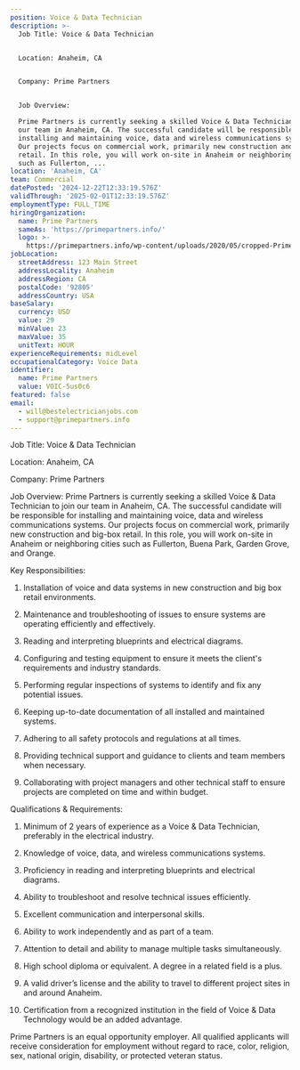 ```yaml
---
position: Voice & Data Technician
description: >-
  Job Title: Voice & Data Technician


  Location: Anaheim, CA


  Company: Prime Partners


  Job Overview:

  Prime Partners is currently seeking a skilled Voice & Data Technician to join
  our team in Anaheim, CA. The successful candidate will be responsible for
  installing and maintaining voice, data and wireless communications systems.
  Our projects focus on commercial work, primarily new construction and big-box
  retail. In this role, you will work on-site in Anaheim or neighboring cities
  such as Fullerton, ...
location: 'Anaheim, CA'
team: Commercial
datePosted: '2024-12-22T12:33:19.576Z'
validThrough: '2025-02-01T12:33:19.576Z'
employmentType: FULL_TIME
hiringOrganization:
  name: Prime Partners
  sameAs: 'https://primepartners.info/'
  logo: >-
    https://primepartners.info/wp-content/uploads/2020/05/cropped-Prime-Partners-Logo-NO-BG-1-1.png
jobLocation:
  streetAddress: 123 Main Street
  addressLocality: Anaheim
  addressRegion: CA
  postalCode: '92805'
  addressCountry: USA
baseSalary:
  currency: USD
  value: 29
  minValue: 23
  maxValue: 35
  unitText: HOUR
experienceRequirements: midLevel
occupationalCategory: Voice Data
identifier:
  name: Prime Partners
  value: VOIC-5us0c6
featured: false
email:
  - will@bestelectricianjobs.com
  - support@primepartners.info
---
```




Job Title: Voice & Data Technician

Location: Anaheim, CA

Company: Prime Partners

Job Overview:
Prime Partners is currently seeking a skilled Voice & Data Technician to join our team in Anaheim, CA. The successful candidate will be responsible for installing and maintaining voice, data and wireless communications systems. Our projects focus on commercial work, primarily new construction and big-box retail. In this role, you will work on-site in Anaheim or neighboring cities such as Fullerton, Buena Park, Garden Grove, and Orange.

Key Responsibilities:

1. Installation of voice and data systems in new construction and big box retail environments.

2. Maintenance and troubleshooting of issues to ensure systems are operating efficiently and effectively.

3. Reading and interpreting blueprints and electrical diagrams.

4. Configuring and testing equipment to ensure it meets the client's requirements and industry standards.

5. Performing regular inspections of systems to identify and fix any potential issues.

6. Keeping up-to-date documentation of all installed and maintained systems.

7. Adhering to all safety protocols and regulations at all times.

8. Providing technical support and guidance to clients and team members when necessary.

9. Collaborating with project managers and other technical staff to ensure projects are completed on time and within budget.

Qualifications & Requirements:

1. Minimum of 2 years of experience as a Voice & Data Technician, preferably in the electrical industry.

2. Knowledge of voice, data, and wireless communications systems.

3. Proficiency in reading and interpreting blueprints and electrical diagrams.

4. Ability to troubleshoot and resolve technical issues efficiently.

5. Excellent communication and interpersonal skills.

6. Ability to work independently and as part of a team.

7. Attention to detail and ability to manage multiple tasks simultaneously.

8. High school diploma or equivalent. A degree in a related field is a plus.

9. A valid driver’s license and the ability to travel to different project sites in and around Anaheim.

10. Certification from a recognized institution in the field of Voice & Data Technology would be an added advantage.

Prime Partners is an equal opportunity employer. All qualified applicants will receive consideration for employment without regard to race, color, religion, sex, national origin, disability, or protected veteran status.
